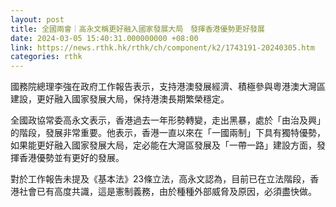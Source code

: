 ```yaml
---
layout: post
title: 全國兩會｜高永文稱更好融入國家發展大局　發揮香港優勢更好發展
date: 2024-03-05 15:40:31.000000000 +08:00
link: https://news.rthk.hk/rthk/ch/component/k2/1743191-20240305.htm
categories: rthk
---
```


國務院總理李強在政府工作報告表示，支持港澳發展經濟、積極參與粵港澳大灣區建設，更好融入國家發展大局，保持港澳長期繁榮穩定。

全國政協常委高永文表示，香港過去一年形勢轉變，走出黑暴，處於「由治及興」的階段，發展非常重要。他表示，香港一直以來在「一國兩制」下具有獨特優勢，如果能更好融入國家發展大局，定必能在大灣區發展及「一帶一路」建設方面，發揮香港優勢並有更好的發展。

對於工作報告未提及《基本法》23條立法，高永文認為，目前已在立法階段，香港社會已有高度共識，這是憲制義務，由於種種外部威脅及原因，必須盡快做。
